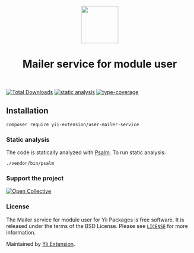 <p align="center">
    <a href="https://github.com/yii-extension" target="_blank">
        <img src="https://lh3.googleusercontent.com/ehSTPnXqrkk0M3U-UPCjC0fty9K6lgykK2WOUA2nUHp8gIkRjeTN8z8SABlkvcvR-9PIrboxIvPGujPgWebLQeHHgX7yLUoxFSduiZrTog6WoZLiAvqcTR1QTPVRmns2tYjACpp7EQ=w2400" height="100px">
    </a>
    <h1 align="center">Mailer service for module user</h1>
    <br>
</p>

[![Total Downloads](https://poser.pugx.org/yii-extension/user-mailer-service/downloads.png)](https://packagist.org/packages/yii-extension/user-mailer-service)
[![static analysis](https://github.com/yii-extension/user-mailer-service/workflows/static%20analysis/badge.svg)](https://github.com/yii-extension/user-mailer-service/actions?query=workflow%3A%22static+analysis%22)
[![type-coverage](https://shepherd.dev/github/yii-extension/user-mailer-service/coverage.svg)](https://shepherd.dev/github/yii-extension/user-mailer-service)

## Installation

```shell
composer require yii-extension/user-mailer-service
```

### Static analysis

The code is statically analyzed with [Psalm](https://psalm.dev/). To run static analysis:

```shell
./vendor/bin/psalm
```

### Support the project

[![Open Collective](https://img.shields.io/badge/Open%20Collective-sponsor-7eadf1?logo=open%20collective&logoColor=7eadf1&labelColor=555555)](https://opencollective.com/yiisoft)


### License

The Mailer service for module user for Yii Packages is free software. It is released under the terms of the BSD License.
Please see [`LICENSE`](./LICENSE.md) for more information.

Maintained by [Yii Extension](https://github.com/yii-extension).
